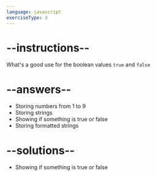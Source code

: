 ```yaml
---
language: javascript
exerciseType: 3
---
```


# --instructions--

What's a good use for the boolean values `true` and `false`

# --answers--

- Storing numbers from 1 to 9
- Storing strings
- Showing if something is true or false
- Storing formatted strings

# --solutions--

- Showing if something is true or false
